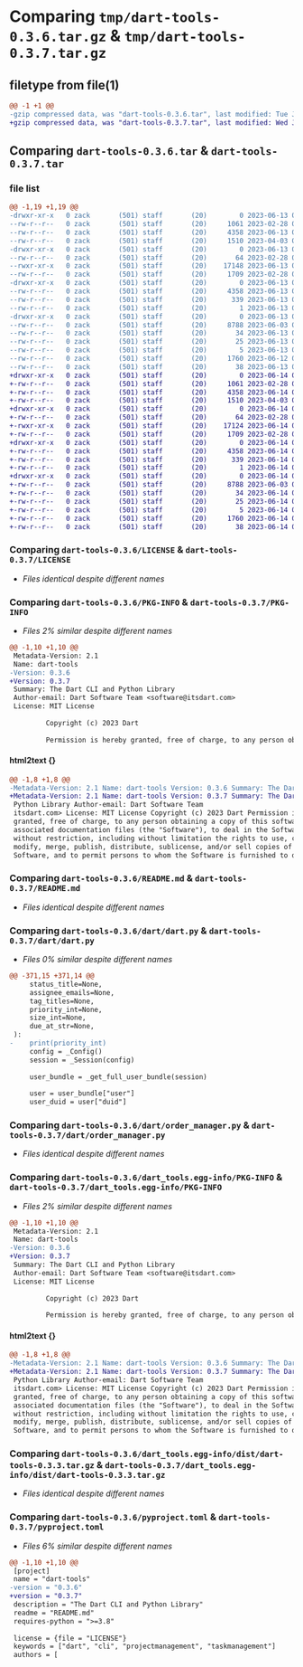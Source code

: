 # Comparing `tmp/dart-tools-0.3.6.tar.gz` & `tmp/dart-tools-0.3.7.tar.gz`

## filetype from file(1)

```diff
@@ -1 +1 @@
-gzip compressed data, was "dart-tools-0.3.6.tar", last modified: Tue Jun 13 00:08:00 2023, max compression
+gzip compressed data, was "dart-tools-0.3.7.tar", last modified: Wed Jun 14 01:49:08 2023, max compression
```

## Comparing `dart-tools-0.3.6.tar` & `dart-tools-0.3.7.tar`

### file list

```diff
@@ -1,19 +1,19 @@
-drwxr-xr-x   0 zack       (501) staff       (20)        0 2023-06-13 00:08:00.188567 dart-tools-0.3.6/
--rw-r--r--   0 zack       (501) staff       (20)     1061 2023-02-28 02:56:19.000000 dart-tools-0.3.6/LICENSE
--rw-r--r--   0 zack       (501) staff       (20)     4358 2023-06-13 00:08:00.187997 dart-tools-0.3.6/PKG-INFO
--rw-r--r--   0 zack       (501) staff       (20)     1510 2023-04-03 00:03:57.000000 dart-tools-0.3.6/README.md
-drwxr-xr-x   0 zack       (501) staff       (20)        0 2023-06-13 00:08:00.182590 dart-tools-0.3.6/dart/
--rw-r--r--   0 zack       (501) staff       (20)       64 2023-02-28 04:01:58.000000 dart-tools-0.3.6/dart/__init__.py
--rwxr-xr-x   0 zack       (501) staff       (20)    17148 2023-06-13 00:05:45.000000 dart-tools-0.3.6/dart/dart.py
--rw-r--r--   0 zack       (501) staff       (20)     1709 2023-02-28 02:57:20.000000 dart-tools-0.3.6/dart/order_manager.py
-drwxr-xr-x   0 zack       (501) staff       (20)        0 2023-06-13 00:08:00.185812 dart-tools-0.3.6/dart_tools.egg-info/
--rw-r--r--   0 zack       (501) staff       (20)     4358 2023-06-13 00:08:00.000000 dart-tools-0.3.6/dart_tools.egg-info/PKG-INFO
--rw-r--r--   0 zack       (501) staff       (20)      339 2023-06-13 00:08:00.000000 dart-tools-0.3.6/dart_tools.egg-info/SOURCES.txt
--rw-r--r--   0 zack       (501) staff       (20)        1 2023-06-13 00:08:00.000000 dart-tools-0.3.6/dart_tools.egg-info/dependency_links.txt
-drwxr-xr-x   0 zack       (501) staff       (20)        0 2023-06-13 00:08:00.186657 dart-tools-0.3.6/dart_tools.egg-info/dist/
--rw-r--r--   0 zack       (501) staff       (20)     8788 2023-06-03 08:11:34.000000 dart-tools-0.3.6/dart_tools.egg-info/dist/dart-tools-0.3.3.tar.gz
--rw-r--r--   0 zack       (501) staff       (20)       34 2023-06-13 00:08:00.000000 dart-tools-0.3.6/dart_tools.egg-info/entry_points.txt
--rw-r--r--   0 zack       (501) staff       (20)       25 2023-06-13 00:08:00.000000 dart-tools-0.3.6/dart_tools.egg-info/requires.txt
--rw-r--r--   0 zack       (501) staff       (20)        5 2023-06-13 00:08:00.000000 dart-tools-0.3.6/dart_tools.egg-info/top_level.txt
--rw-r--r--   0 zack       (501) staff       (20)     1760 2023-06-12 05:46:27.000000 dart-tools-0.3.6/pyproject.toml
--rw-r--r--   0 zack       (501) staff       (20)       38 2023-06-13 00:08:00.188809 dart-tools-0.3.6/setup.cfg
+drwxr-xr-x   0 zack       (501) staff       (20)        0 2023-06-14 01:49:08.479313 dart-tools-0.3.7/
+-rw-r--r--   0 zack       (501) staff       (20)     1061 2023-02-28 02:56:19.000000 dart-tools-0.3.7/LICENSE
+-rw-r--r--   0 zack       (501) staff       (20)     4358 2023-06-14 01:49:08.478972 dart-tools-0.3.7/PKG-INFO
+-rw-r--r--   0 zack       (501) staff       (20)     1510 2023-04-03 00:03:57.000000 dart-tools-0.3.7/README.md
+drwxr-xr-x   0 zack       (501) staff       (20)        0 2023-06-14 01:49:08.473428 dart-tools-0.3.7/dart/
+-rw-r--r--   0 zack       (501) staff       (20)       64 2023-02-28 04:01:58.000000 dart-tools-0.3.7/dart/__init__.py
+-rwxr-xr-x   0 zack       (501) staff       (20)    17124 2023-06-14 01:48:05.000000 dart-tools-0.3.7/dart/dart.py
+-rw-r--r--   0 zack       (501) staff       (20)     1709 2023-02-28 02:57:20.000000 dart-tools-0.3.7/dart/order_manager.py
+drwxr-xr-x   0 zack       (501) staff       (20)        0 2023-06-14 01:49:08.477504 dart-tools-0.3.7/dart_tools.egg-info/
+-rw-r--r--   0 zack       (501) staff       (20)     4358 2023-06-14 01:49:08.000000 dart-tools-0.3.7/dart_tools.egg-info/PKG-INFO
+-rw-r--r--   0 zack       (501) staff       (20)      339 2023-06-14 01:49:08.000000 dart-tools-0.3.7/dart_tools.egg-info/SOURCES.txt
+-rw-r--r--   0 zack       (501) staff       (20)        1 2023-06-14 01:49:08.000000 dart-tools-0.3.7/dart_tools.egg-info/dependency_links.txt
+drwxr-xr-x   0 zack       (501) staff       (20)        0 2023-06-14 01:49:08.478049 dart-tools-0.3.7/dart_tools.egg-info/dist/
+-rw-r--r--   0 zack       (501) staff       (20)     8788 2023-06-03 08:11:34.000000 dart-tools-0.3.7/dart_tools.egg-info/dist/dart-tools-0.3.3.tar.gz
+-rw-r--r--   0 zack       (501) staff       (20)       34 2023-06-14 01:49:08.000000 dart-tools-0.3.7/dart_tools.egg-info/entry_points.txt
+-rw-r--r--   0 zack       (501) staff       (20)       25 2023-06-14 01:49:08.000000 dart-tools-0.3.7/dart_tools.egg-info/requires.txt
+-rw-r--r--   0 zack       (501) staff       (20)        5 2023-06-14 01:49:08.000000 dart-tools-0.3.7/dart_tools.egg-info/top_level.txt
+-rw-r--r--   0 zack       (501) staff       (20)     1760 2023-06-14 01:48:17.000000 dart-tools-0.3.7/pyproject.toml
+-rw-r--r--   0 zack       (501) staff       (20)       38 2023-06-14 01:49:08.479432 dart-tools-0.3.7/setup.cfg
```

### Comparing `dart-tools-0.3.6/LICENSE` & `dart-tools-0.3.7/LICENSE`

 * *Files identical despite different names*

### Comparing `dart-tools-0.3.6/PKG-INFO` & `dart-tools-0.3.7/PKG-INFO`

 * *Files 2% similar despite different names*

```diff
@@ -1,10 +1,10 @@
 Metadata-Version: 2.1
 Name: dart-tools
-Version: 0.3.6
+Version: 0.3.7
 Summary: The Dart CLI and Python Library
 Author-email: Dart Software Team <software@itsdart.com>
 License: MIT License
         
         Copyright (c) 2023 Dart
         
         Permission is hereby granted, free of charge, to any person obtaining a copy
```

#### html2text {}

```diff
@@ -1,8 +1,8 @@
-Metadata-Version: 2.1 Name: dart-tools Version: 0.3.6 Summary: The Dart CLI and
+Metadata-Version: 2.1 Name: dart-tools Version: 0.3.7 Summary: The Dart CLI and
 Python Library Author-email: Dart Software Team
 itsdart.com> License: MIT License Copyright (c) 2023 Dart Permission is hereby
 granted, free of charge, to any person obtaining a copy of this software and
 associated documentation files (the "Software"), to deal in the Software
 without restriction, including without limitation the rights to use, copy,
 modify, merge, publish, distribute, sublicense, and/or sell copies of the
 Software, and to permit persons to whom the Software is furnished to do so,
```

### Comparing `dart-tools-0.3.6/README.md` & `dart-tools-0.3.7/README.md`

 * *Files identical despite different names*

### Comparing `dart-tools-0.3.6/dart/dart.py` & `dart-tools-0.3.7/dart/dart.py`

 * *Files 0% similar despite different names*

```diff
@@ -371,15 +371,14 @@
     status_title=None,
     assignee_emails=None,
     tag_titles=None,
     priority_int=None,
     size_int=None,
     due_at_str=None,
 ):
-    print(priority_int)
     config = _Config()
     session = _Session(config)
 
     user_bundle = _get_full_user_bundle(session)
 
     user = user_bundle["user"]
     user_duid = user["duid"]
```

### Comparing `dart-tools-0.3.6/dart/order_manager.py` & `dart-tools-0.3.7/dart/order_manager.py`

 * *Files identical despite different names*

### Comparing `dart-tools-0.3.6/dart_tools.egg-info/PKG-INFO` & `dart-tools-0.3.7/dart_tools.egg-info/PKG-INFO`

 * *Files 2% similar despite different names*

```diff
@@ -1,10 +1,10 @@
 Metadata-Version: 2.1
 Name: dart-tools
-Version: 0.3.6
+Version: 0.3.7
 Summary: The Dart CLI and Python Library
 Author-email: Dart Software Team <software@itsdart.com>
 License: MIT License
         
         Copyright (c) 2023 Dart
         
         Permission is hereby granted, free of charge, to any person obtaining a copy
```

#### html2text {}

```diff
@@ -1,8 +1,8 @@
-Metadata-Version: 2.1 Name: dart-tools Version: 0.3.6 Summary: The Dart CLI and
+Metadata-Version: 2.1 Name: dart-tools Version: 0.3.7 Summary: The Dart CLI and
 Python Library Author-email: Dart Software Team
 itsdart.com> License: MIT License Copyright (c) 2023 Dart Permission is hereby
 granted, free of charge, to any person obtaining a copy of this software and
 associated documentation files (the "Software"), to deal in the Software
 without restriction, including without limitation the rights to use, copy,
 modify, merge, publish, distribute, sublicense, and/or sell copies of the
 Software, and to permit persons to whom the Software is furnished to do so,
```

### Comparing `dart-tools-0.3.6/dart_tools.egg-info/dist/dart-tools-0.3.3.tar.gz` & `dart-tools-0.3.7/dart_tools.egg-info/dist/dart-tools-0.3.3.tar.gz`

 * *Files identical despite different names*

### Comparing `dart-tools-0.3.6/pyproject.toml` & `dart-tools-0.3.7/pyproject.toml`

 * *Files 6% similar despite different names*

```diff
@@ -1,10 +1,10 @@
 [project]
 name = "dart-tools"
-version = "0.3.6"
+version = "0.3.7"
 description = "The Dart CLI and Python Library"
 readme = "README.md"
 requires-python = ">=3.8"
 
 license = {file = "LICENSE"}
 keywords = ["dart", "cli", "projectmanagement", "taskmanagement"]
 authors = [
```

